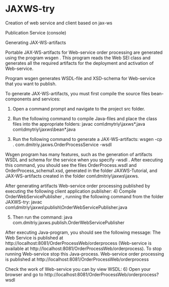 JAXWS-try
=========

Creation of web service and client based on jax-ws



Publication Service (console)

Generating JAX-WS-artifacts

Portable JAX-WS-artifacts for Web-service order processing are generated using the program wsgen .
This program reads the Web SEI class and generates all the required artifacts for the deployment and activation of Web-service.

Program wsgen generates WSDL-file and XSD-schema for Web-service that you want to publish.

To generate JAX-WS-artifacts, you must first compile the source files bean-components and services:

1) Open a command prompt and navigate to the project src folder.


2) Run the following command to compile Java-files and place the class files into the appropriate folders:
javac com\dmytriy\jaxws\*.java com\dmytriy\jaxws\bean\*.java


3) Run the following command to generate a JAX-WS-artifacts: wsgen -cp . com.dmitriy.jaxws.OrderProcessService -wsdl

Wsgen program has many features, such as the generation of artifacts WSDL and schema for the service when you specify -wsdl .
After executing this command, you should see the files OrderProcess.wsdl and OrderProcess_schema1.xsd,
generated in the folder JAXWS-Tutorial, and JAX-WS-artifacts created in the folder com\dmitriy\jaxws\jaxws.


After generating artifacts Web-service order processing published by executing the following client application publisher:
4) Compile OrderWebServicePublisher , running the following command from the folder JAXWS-try:
javac com\dmitriy\jaxws\publish\OrderWebServicePublisher.java


5) Then run the command:  java com.dmitriy.jaxws.publish.OrderWebServicePublisher

After executing Java-program, you should see the following message:
The Web Service is published at http://localhost:8081/OrderProcessWeb/orderprocess
(Web-service is available at http://localhost:8081/OrderProcessWeb/orderprocess).
To stop running Web-service stop this Java-process.
Web-service order processing is published at http://localhost:8081/OrderProcessWeb/orderprocess


Check the work of Web-service you can by view WSDL:
6) Open your browser and go to http://localhost:8081/OrderProcessWeb/orderprocess?wsdl